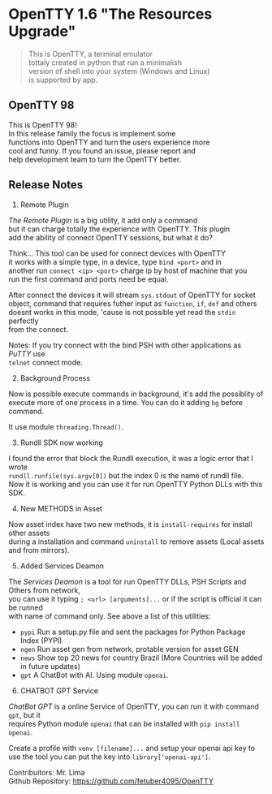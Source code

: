 # OpenTTY 1.6 "The Resources Upgrade"

> This is OpenTTY, a terminal emulator  
> tottaly created in python that run a minimalish  
> version of shell into your system (Windows and Linux)  
> is supported by app.  

## OpenTTY 98

This is OpenTTY 98!  
In this release family the focus is implement some  
functions into OpenTTY and turn the users experience more  
cool and funny. If you found an issue, please report and  
help development team to turn the OpenTTY better.  
 
## Release Notes  

1. Remote Plugin  

*The Remote Plugin* is a big utility, it add only a command  
but it can charge totally the experience with OpenTTY. This plugin  
add the ability of connect OpenTTY sessions, but what it do?  

Think... This tool can be used for connect devices with OpenTTY  
it works with a simple type, in a device, type `bind <port>` and in  
another run `connect <ip> <port>` charge ip by host of machine that you  
run the first command and ports need be equal.  

After connect the devices it will stream `sys.stdout` of OpenTTY for socket  
object, command that requires futher input as `function`, `if`, `def` and others  
doesnt works in this mode, 'cause is not possible yet read the `stdin` perfectly  
from the connect.

Notes: If you try connect with the bind PSH with other applications as *PuTTY* use  
`telnet` connect mode.

2. Background Process

Now is possible execute commands in background, it's add the possiblity of  
execute more of one process in a time. You can do it adding `bg` before command.   

It use module `threading.Thread()`.  

3. Rundll SDK now working  
 
I found the error that block the Rundll execution, it was a logic error that I wrote  
`rundll.runfile(sys.argv[0])` but the index 0 is the name of rundll file.   
Now it is working and you can use it for run OpenTTY Python DLLs with this SDK.  
 
4. New METHODS in Asset   

Now asset index have two new methods, it is `install-requires` for install other assets   
during a installation and command `uninstall` to remove assets (Local assets and from mirrors).  
 
5. Added Services Deamon  

The *Services Deamon* is a tool for run OpenTTY DLLs, PSH Scripts and Others from network,  
you can use it typing `; <url> [arguments]...` or if the script is official it can be runned  
with name of command only. See above a list of this utilities:  

- `pypi` Run a setup.py file and sent the packages for Python Package Index (PYPI)  
- `ngen` Run asset gen from network, protable version for asset GEN  
- `news` Show top 20 news for country Brazil (More Countries will be added in future updates)  
- `gpt` A ChatBot with AI. Using module `openai`.  
  
6. CHATBOT GPT Service  

*ChatBot GPT* is a online Service of OpenTTY, you can run it with command `gpt`, but it  
requires Python module `openai` that can be installed with `pip install openai`.

Create a profile with `venv [filename]...` and setup your openai api key to use the tool
you can put the key into `library['openai-api']`.


Contribuitors: Mr. Lima  
Github Repository: https://github.com/fetuber4095/OpenTTY  
